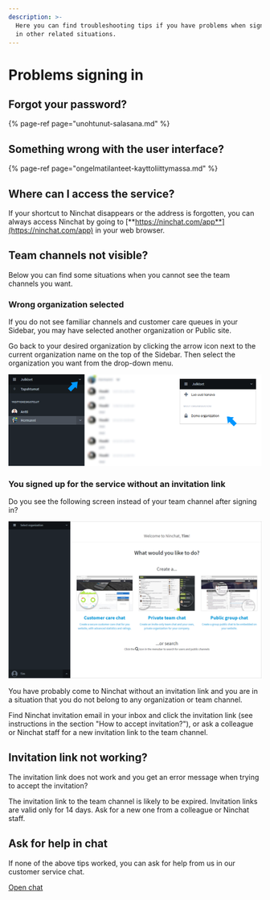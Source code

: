 ```yaml
---
description: >-
  Here you can find troubleshooting tips if you have problems when signing in or
  in other related situations.
---
```


# Problems signing in

## Forgot your password?

{% page-ref page="unohtunut-salasana.md" %}

## Something wrong with the user interface? <a id="kayttoliittyma-rikki"></a>

{% page-ref page="ongelmatilanteet-kayttoliittymassa.md" %}

## Where can I access the service?

If your shortcut to Ninchat disappears or the address is forgotten, you can always access Ninchat by going to [**https://ninchat.com/app**](https://ninchat.com/app) in your web browser. 

## Team channels not visible? <a id="tiimikanavia-ei-nay"></a>

Below you can find some situations when you cannot see the team channels you want.

### Wrong organization selected <a id="vaara-organisaatio-valittuna"></a>

If you do not see familiar channels and customer care queues in your Sidebar, you may have selected another organization or Public site.

Go back to your desired organization by clicking the arrow icon next to the current organization name on the top of the Sidebar. Then select the organization you want from the drop-down menu.

![Change your organization from the organization menu](../.gitbook/assets/problem-wrong-organization.png)

### You signed up for the service without an invitation link <a id="rekisteroidyit-palveluun-ilman-kutsulinkkia"></a>

Do you see the following screen instead of your team channel after signing in?

![](../.gitbook/assets/welcome-screen%20%283%29.png)

You have probably come to Ninchat without an invitation link and you are in a situation that you do not belong to any organization or team channel.

Find Ninchat invitation email in your inbox and click the invitation link \(see instructions in the section "How to accept invitation?"\), or ask a colleague or Ninchat staff for a new invitation link to the team channel.

## Invitation link not working?

The invitation link does not work and you get an error message when trying to accept the invitation?

The invitation link to the team channel is likely to be expired. Invitation links are valid only for 14 days. Ask for a new one from a colleague or Ninchat staff.

## Ask for help in chat <a id="pyyda-apua-chatissa"></a>

If none of the above tips worked, you can ask for help from us in our customer service chat.

[Open chat](https://ninchat.com/contact?help)

